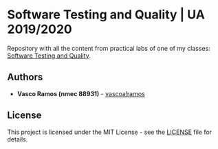 # Software Testing and Quality | UA 2019/2020

Repository with all the content from practical labs of one of my classes: [Software Testing and Quality](https://www.ua.pt/en/uc/13179).

## Authors
-   **Vasco Ramos (nmec 88931)** - [vascoalramos](https://github.com/vascoalramos)

## License
This project is licensed under the MIT License - see the [LICENSE](LICENSE) file for details.